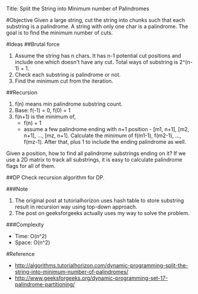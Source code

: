 Title: Split the String into Minimum number of Palindromes

#Objective
Given a large string, cut the string into chunks such that each sub­string is a palindrome. A string with only one char is a palindrome. The goal is to find the minimum number of cuts.

#Ideas
##Brutal force
1. Assume the string has n chars. It has n-1 potential cut positions and include one which doesn't have any cut. Total ways of substring is 2^(n-1) + 1.
2. Check each substring is palindrome or not.
3. Find the minimum cut from the iteration.

##Recursion
1. f(n) means min palindrome substring count. 
2. Base: f(-1) = 0, f(0) = 1
2. f(n+1) is the minimum of,
	* f(n) + 1
	* assume a few palindrome ending with n+1 position - [m1, n+1], [m2, n+1], ..., [mz, n+1]. Calculate the minimum of f(m1-1), f(m2-1), ..., f(mz-1). After that, plus 1 to include the ending palindrome as well.

Given a position, how to find all palindrome substrings ending on it? If we use a 2D matrix to track all substrings, it is easy to calculate palindrome flags for all of them.

##DP
Check recursion algorithm for DP.

###Note 
1. The original post at tutorialhorizon uses hash table to store substring result in recursion way using top-down approach.
2. The post on geeksforgeeks actually uses my way to solve the problem.

###Complexity
* Time: O(n^2)
* Space: O(n^2)

#Reference
* http://algorithms.tutorialhorizon.com/dynamic-programming-split-the-string-into-minimum-number-of-palindromes/
* http://www.geeksforgeeks.org/dynamic-programming-set-17-palindrome-partitioning/
